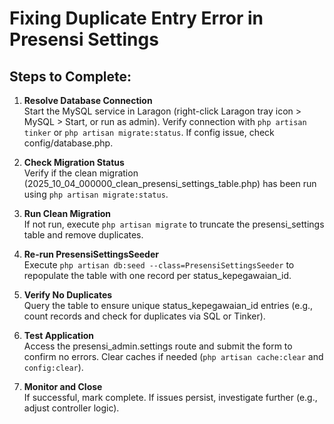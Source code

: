 # Fixing Duplicate Entry Error in Presensi Settings

## Steps to Complete:

1. **Resolve Database Connection**  
   Start the MySQL service in Laragon (right-click Laragon tray icon > MySQL > Start, or run as admin). Verify connection with `php artisan tinker` or `php artisan migrate:status`. If config issue, check config/database.php.

2. **Check Migration Status**  
   Verify if the clean migration (2025_10_04_000000_clean_presensi_settings_table.php) has been run using `php artisan migrate:status`.

3. **Run Clean Migration**  
   If not run, execute `php artisan migrate` to truncate the presensi_settings table and remove duplicates.

4. **Re-run PresensiSettingsSeeder**  
   Execute `php artisan db:seed --class=PresensiSettingsSeeder` to repopulate the table with one record per status_kepegawaian_id.

5. **Verify No Duplicates**  
   Query the table to ensure unique status_kepegawaian_id entries (e.g., count records and check for duplicates via SQL or Tinker).

6. **Test Application**  
   Access the presensi_admin.settings route and submit the form to confirm no errors. Clear caches if needed (`php artisan cache:clear` and `config:clear`).

7. **Monitor and Close**  
   If successful, mark complete. If issues persist, investigate further (e.g., adjust controller logic).
